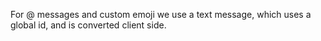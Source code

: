 For @ messages and custom emoji we use a text message, which uses a global id, and is converted client side.